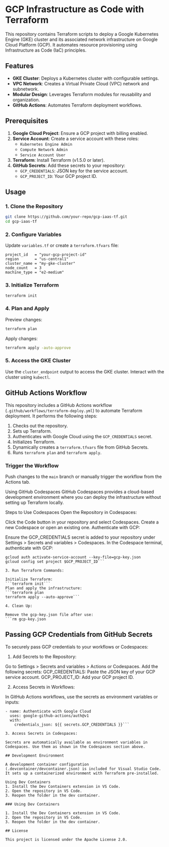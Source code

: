 # GCP Infrastructure as Code with Terraform

This repository contains Terraform scripts to deploy a Google Kubernetes Engine (GKE) cluster and its associated network infrastructure on Google Cloud Platform (GCP). It automates resource provisioning using Infrastructure as Code (IaC) principles.

## Features

- **GKE Cluster**: Deploys a Kubernetes cluster with configurable settings.
- **VPC Network**: Creates a Virtual Private Cloud (VPC) network and subnetwork.
- **Modular Design**: Leverages Terraform modules for reusability and organization.
- **GitHub Actions**: Automates Terraform deployment workflows.

## Prerequisites

1. **Google Cloud Project**: Ensure a GCP project with billing enabled.
2. **Service Account**: Create a service account with these roles:
    - `Kubernetes Engine Admin`
    - `Compute Network Admin`
    - `Service Account User`
3. **Terraform**: Install Terraform (v1.5.0 or later).
4. **GitHub Secrets**: Add these secrets to your repository:
    - `GCP_CREDENTIALS`: JSON key for the service account.
    - `GCP_PROJECT_ID`: Your GCP project ID.

## Usage

### 1. Clone the Repository

```sh
git clone https://github.com/your-repo/gcp-iaas-tf.git
cd gcp-iaas-tf
```

### 2. Configure Variables

Update `variables.tf` or create a `terraform.tfvars` file:

```hcl
project_id   = "your-gcp-project-id"
region       = "us-central1"
cluster_name = "my-gke-cluster"
node_count   = 3
machine_type = "e2-medium"
```

### 3. Initialize Terraform

```sh
terraform init
```

### 4. Plan and Apply

Preview changes:

```sh
terraform plan
```

Apply changes:

```sh
terraform apply -auto-approve
```

### 5. Access the GKE Cluster

Use the `cluster_endpoint` output to access the GKE cluster. Interact with the cluster using `kubectl`.

## GitHub Actions Workflow

This repository includes a GitHub Actions workflow (`.github/workflows/terraform-deploy.yml`) to automate Terraform deployment. It performs the following steps:

1. Checks out the repository.
2. Sets up Terraform.
3. Authenticates with Google Cloud using the `GCP_CREDENTIALS` secret.
4. Initializes Terraform.
5. Dynamically creates a `terraform.tfvars` file from GitHub Secrets.
6. Runs `terraform plan` and `terraform apply`.

### Trigger the Workflow

Push changes to the `main` branch or manually trigger the workflow from the Actions tab.

Using GitHub Codespaces
GitHub Codespaces provides a cloud-based development environment where you can deploy the infrastructure without setting up Terraform locally.

Steps to Use Codespaces
Open the Repository in Codespaces:

Click the Code button in your repository and select Codespaces.
Create a new Codespace or open an existing one.
Authenticate with GCP:

Ensure the GCP_CREDENTIALS secret is added to your repository under Settings > Secrets and variables > Codespaces.
In the Codespace terminal, authenticate with GCP:

```echo $GCP_CREDENTIALS > gcp-key.json
gcloud auth activate-service-account --key-file=gcp-key.json
gcloud config set project $GCP_PROJECT_ID```

3. Run Terraform Commands:

Initialize Terraform:
```terraform init```
Plan and apply the infrastructure:
```terraform plan
terraform apply --auto-approve```

4. Clean Up:

Remove the gcp-key.json file after use:
```rm gcp-key.json
```
## Passing GCP Credentials from GitHub Secrets
To securely pass GCP credentials to your workflows or Codespaces:

1. Add Secrets to the Repository:

Go to Settings > Secrets and variables > Actions or Codespaces.
Add the following secrets:
GCP_CREDENTIALS: Paste the JSON key of your GCP service account.
GCP_PROJECT_ID: Add your GCP project ID.

2. Access Secrets in Workflows:

In GitHub Actions workflows, use the secrets as environment variables or inputs:
```
- name: Authenticate with Google Cloud
  uses: google-github-actions/auth@v1
  with:
    credentials_json: ${{ secrets.GCP_CREDENTIALS }}```

3. Access Secrets in Codespaces:

Secrets are automatically available as environment variables in Codespaces. Use them as shown in the Codespaces section above.

## Development Environment

A development container configuration (.devcontainer/devcontainer.json) is included for Visual Studio Code. It sets up a containerized environment with Terraform pre-installed.

Using Dev Containers
1. Install the Dev Containers extension in VS Code.
2. Open the repository in VS Code.
3. Reopen the folder in the dev container.

### Using Dev Containers

1. Install the Dev Containers extension in VS Code.
2. Open the repository in VS Code.
3. Reopen the folder in the dev container.

## License

This project is licensed under the Apache License 2.0.